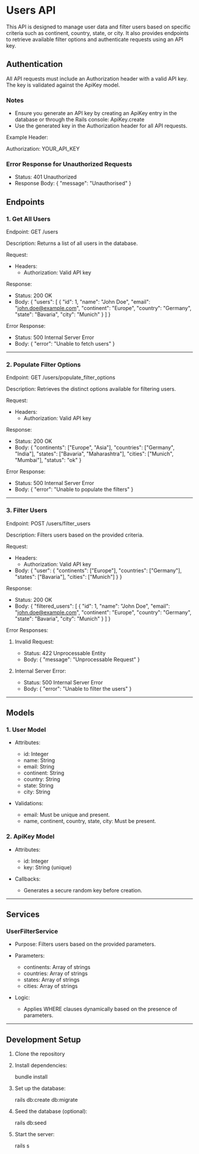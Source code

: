 # Users API

This API is designed to manage user data and filter users based on specific criteria such as continent, country, state, or city. It also provides endpoints to retrieve available filter options and authenticate requests using an API key.

## Authentication

All API requests must include an Authorization header with a valid API key. The key is validated against the ApiKey model.

### Notes

- Ensure you generate an API key by creating an ApiKey entry in the database or through the Rails console:
  ApiKey.create
- Use the generated key in the Authorization header for all API requests.

Example Header:

Authorization: YOUR_API_KEY

### Error Response for Unauthorized Requests

- Status: 401 Unauthorized
- Response Body:
  {
    "message": "Unauthorised"
  }


## Endpoints

### 1. Get All Users

Endpoint: GET /users

Description: Returns a list of all users in the database.

Request:

- Headers:
  - Authorization: Valid API key

Response:

- Status: 200 OK
- Body:
  {
    "users": [
      {
        "id": 1,
        "name": "John Doe",
        "email": "john.doe@example.com",
        "continent": "Europe",
        "country": "Germany",
        "state": "Bavaria",
        "city": "Munich"
      }
    ]
  }

Error Response:

- Status: 500 Internal Server Error
- Body:
  {
    "error": "Unable to fetch users"
  }

---

### 2. Populate Filter Options

Endpoint: GET /users/populate_filter_options

Description: Retrieves the distinct options available for filtering users.

Request:

- Headers:
  - Authorization: Valid API key

Response:

- Status: 200 OK
- Body:
  {
    "continents": ["Europe", "Asia"],
    "countries": ["Germany", "India"],
    "states": ["Bavaria", "Maharashtra"],
    "cities": ["Munich", "Mumbai"],
    "status": "ok"
  }

Error Response:

- Status: 500 Internal Server Error
- Body:
  {
    "error": "Unable to populate the filters"
  }

---

### 3. Filter Users

Endpoint: POST /users/filter_users

Description: Filters users based on the provided criteria.

Request:

- Headers:
  - Authorization: Valid API key
- Body:
  {
    "user": {
      "continents": ["Europe"],
      "countries": ["Germany"],
      "states": ["Bavaria"],
      "cities": ["Munich"]
    }
  }

Response:

- Status: 200 OK
- Body:
  {
    "filtered_users": [
      {
        "id": 1,
        "name": "John Doe",
        "email": "john.doe@example.com",
        "continent": "Europe",
        "country": "Germany",
        "state": "Bavaria",
        "city": "Munich"
      }
    ]
  }

Error Responses:

1. Invalid Request:

   - Status: 422 Unprocessable Entity
   - Body:
     {
       "message": "Unprocessable Request"
     }

2. Internal Server Error:

   - Status: 500 Internal Server Error
   - Body:
     {
       "error": "Unable to filter the users"
     }

---

## Models

### 1. User Model

- Attributes:

  - id: Integer
  - name: String
  - email: String
  - continent: String
  - country: String
  - state: String
  - city: String

- Validations:

  - email: Must be unique and present.
  - name, continent, country, state, city: Must be present.

### 2. ApiKey Model

- Attributes:

  - id: Integer
  - key: String (unique)

- Callbacks:

  - Generates a secure random key before creation.

---

## Services

### UserFilterService

- Purpose: Filters users based on the provided parameters.

- Parameters:

  - continents: Array of strings
  - countries: Array of strings
  - states: Array of strings
  - cities: Array of strings

- Logic:

  - Applies WHERE clauses dynamically based on the presence of parameters.

---

## Development Setup

1. Clone the repository

2. Install dependencies:

   bundle install

3. Set up the database:

   rails db:create db:migrate

4. Seed the database (optional):

   rails db:seed

5. Start the server:

   rails s